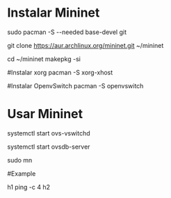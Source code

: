 # Instalar Mininet
sudo pacman -S --needed base-devel git

git clone https://aur.archlinux.org/mininet.git ~/mininet

cd ~/mininet
makepkg -si

#Instalar xorg
pacman -S xorg-xhost

#Instalar OpenvSwitch
pacman -S openvswitch

# Usar Mininet
systemctl start ovs-vswitchd

systemctl start ovsdb-server

sudo mn

#Example 

h1 ping -c 4 h2

